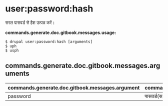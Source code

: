 # user:password:hash
सरल पासवर्ड से हैश उत्पन्न करें।

**commands.generate.doc.gitbook.messages.usage:**
```
$ drupal user:password:hash [arguments]
$ uph  
$ usph  
```

## commands.generate.doc.gitbook.messages.arguments
commands.generate.doc.gitbook.messages.argument | commands.generate.doc.gitbook.messages.details
---------|-------------
password | पासवर्ड(स) टेक्स्ट फॉर्मेट में
